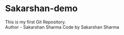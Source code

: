 # Sakarshan-demo
This is my first Git Repository.
<br>
Author - Sakarshan Sharma
Code by Sakarshan Sharma

